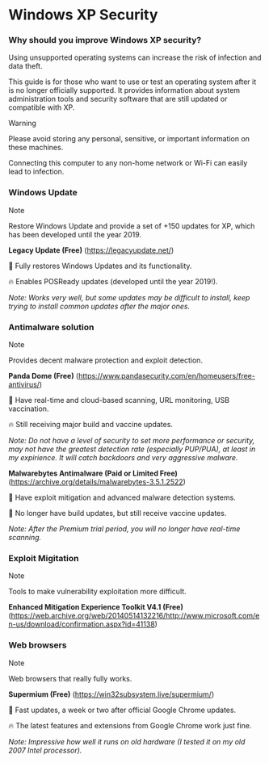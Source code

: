 # Windows XP Security

### Why should you improve Windows XP security?

Using unsupported operating systems can increase the risk of infection and data theft.

This guide is for those who want to use or test an operating system after it is no longer officially supported. It provides information about system administration tools and security software that are still updated or compatible with XP.

> [!WARNING]
> Please avoid storing any personal, sensitive, or important information on these machines.
>
> Connecting this computer to any non-home network or Wi-Fi can easily lead to infection.

### Windows Update

> [!NOTE]
> Restore Windows Update and provide a set of +150 updates for XP, which has been developed until the year 2019.

**Legacy Update (Free)** (https://legacyupdate.net/)

:100: Fully restores Windows Updates and its functionality.

:fire: Enables POSReady updates (developed until the year 2019!).

*Note: Works very well, but some updates may be difficult to install, keep trying to install common updates after the major ones.*


### Antimalware solution

> [!NOTE]
> Provides decent malware protection and exploit detection.

**Panda Dome (Free)** (https://www.pandasecurity.com/en/homeusers/free-antivirus/)

:100: Have real-time and cloud-based scanning, URL monitoring, USB vaccination.

:fire: Still receiving major build and vaccine updates.

*Note: Do not have a level of security to set more performance or security, may not have the greatest detection rate (especially PUP/PUA), at least in my expirience. It will catch backdoors and very aggressive malware.*

**Malwarebytes Antimalware (Paid or Limited Free)** (https://archive.org/details/malwarebytes-3.5.1.2522)

:100: Have exploit mitigation and advanced malware detection systems.

:rotating_light: No longer have build updates, but still receive vaccine updates.

*Note: After the Premium trial period, you will no longer have real-time scanning.*

### Exploit Migitation

> [!NOTE]
> Tools to make vulnerability exploitation more difficult.

**Enhanced Mitigation Experience Toolkit V4.1 (Free)** (https://web.archive.org/web/20140514132216/http://www.microsoft.com/en-us/download/confirmation.aspx?id=41138)

### Web browsers

> [!NOTE]
> Web browsers that really fully works.

**Supermium (Free)** (https://win32subsystem.live/supermium/)

:100: Fast updates, a week or two after official Google Chrome updates.

:fire: The latest features and extensions from Google Chrome work just fine.

*Note: Impressive how well it runs on old hardware (I tested it on my old 2007 Intel processor).*
